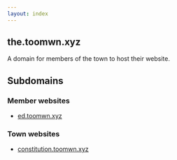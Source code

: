 ```yaml
---
layout: index
---
```


## the.toomwn.xyz

A domain for members of the town to host their website.

## Subdomains

### Member websites
- [ed.toomwn.xyz](https://ed.toomwn.xyz)

### Town websites
- [constitution.toomwn.xyz](https://constitution.toomwn.xyz)